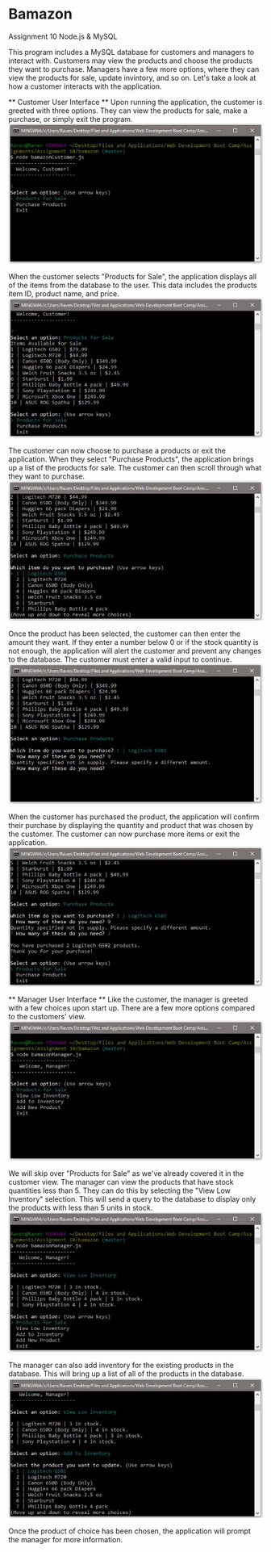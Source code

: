 # Bamazon
Assignment 10 Node.js &amp; MySQL

This program includes a MySQL database for customers and managers to interact with. Customers may view the products and choose the products they want to purchase. Managers have a few more options, where they can view the products for sale, update invintory, and so on. Let's take a look at how a customer interacts with the application.

** Customer User Interface **
Upon running the application, the customer is greeted with three options. They can view the products for sale, make a purchase, or simply exit the program.
![alt text](images/customerSelection.JPG)

When the customer selects "Products for Sale", the application displays all of the items from the database to the user. This data includes the products item ID, product name, and price.
![alt text](images/customerProducts.JPG)

The customer can now choose to purchase a products or exit the application. When they select "Purchase Products", the application brings up a list of the products for sale. The customer can then scroll through what they want to purchase.
![alt text](images/customerPurchase.JPG)

Once the product has been selected, the customer can then enter the amount they want. If they enter a number below 0 or if the stock quantity is not enough, the application will alert the customer and prevent any changes to the database. The customer must enter a valid input to continue.
![alt text](images/customerPurchaseInvalidQuantity.JPG)

When the customer has purchased the product, the application will confirm their purchase by displaying the quantity and product that was chosen by the customer. The customer can now purchase more items or exit the application.
![alt text](images/customerPurchaseComplete.JPG)

** Manager User Interface **
Like the customer, the manager is greeted with a few choices upon start up. There are a few more options compared to the customers' view.
![alt text](images/managerSelection.JPG)

We will skip over "Products for Sale" as we've already covered it in the customer view. The manager can view the products that have stock quantities less than 5. They can do this by selecting the "View Low Inventory" selection. This will send a query to the database to display only the products with less than 5 units in stock.
![alt text](images/managerViewLow.JPG)

The manager can also add inventory for the existing products in the database. This will bring up a list of all of the products in the database.
![alt text](images/managerAddInv.JPG)

Once the product of choice has been chosen, the application will prompt the manager for more information.